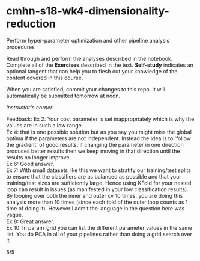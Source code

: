 # cmhn-s18-wk4-dimensionality-reduction
Perform hyper-parameter optimization and other pipeline analysis procedures

Read through and perform the analyses described in the notebook. Complete all of the **Exercises** described in the text. **Self-study** indicates an optional tangent that can help you to flesh out your knowledge of the content covered in this course.

When you are satisfied, commit your changes to this repo. It will automatically be submitted tomorrow at noon.


*Instructor's corner*

Feedback:
Ex 2: Your cost parameter is set inappropriately which is why the values are in such a low range.  
Ex 4: that is one possible solution but as you say you might miss the global optima if the parameters are not independent. Instead the idea is to 'follow the gradient' of good results: if changing the parameter in one direction produces better results then we keep moving in that direction until the results no longer improve.  
Ex 6: Good answer.   
Ex 7: With small datasets like this we want to stratify our training/test splits to ensure that the classifiers are as balanced as possible and that your training/test sizes are sufficiently large. Hence using KFold for your nested loop can result in issues (as manifested in your low classification results).  By looping over both the inner and outer cv 10 times, you are doing this analysis more than 10 times (since each fold of the outer loop counts as 1 time of doing it). However I admit the language in the question here was vague.  
Ex 8: Great answer.  
Ex 10: In param_grid you can list the different parameter values in the same list. You do PCA in all of your pipelines rather than doing a grid search over it.

5/5
